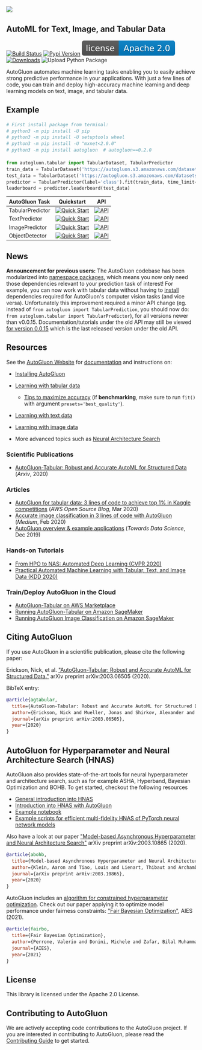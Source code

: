 

<div align="left">
  <img src="https://user-images.githubusercontent.com/16392542/77208906-224aa500-6aba-11ea-96bd-e81806074030.png" width="350">
</div>

## AutoML for Text, Image, and Tabular Data

[![Build Status](https://ci.gluon.ai/view/all/job/autogluon/job/master/badge/icon)](https://ci.gluon.ai/view/all/job/autogluon/job/master/)
[![Pypi Version](https://img.shields.io/pypi/v/autogluon.svg)](https://pypi.org/project/autogluon/#history)
[![GitHub license](docs/static/apache2.svg)](./LICENSE)
[![Downloads](https://pepy.tech/badge/autogluon)](https://pepy.tech/project/autogluon)
![Upload Python Package](https://github.com/awslabs/autogluon/workflows/Upload%20Python%20Package/badge.svg)

AutoGluon automates machine learning tasks enabling you to easily achieve strong predictive performance in your applications.  With just a few lines of code, you can train and deploy high-accuracy machine learning and deep learning models on text, image, and tabular data.

## Example

```python
# First install package from terminal:
# python3 -m pip install -U pip
# python3 -m pip install -U setuptools wheel
# python3 -m pip install -U "mxnet<2.0.0"
# python3 -m pip install autogluon  # autogluon==0.2.0

from autogluon.tabular import TabularDataset, TabularPredictor
train_data = TabularDataset('https://autogluon.s3.amazonaws.com/datasets/Inc/train.csv')
test_data = TabularDataset('https://autogluon.s3.amazonaws.com/datasets/Inc/test.csv')
predictor = TabularPredictor(label='class').fit(train_data, time_limit=120)  # Fit models for 120s
leaderboard = predictor.leaderboard(test_data)
```

| AutoGluon Task | Quickstart | API |
| :--- | :---: | :---: |
| TabularPredictor | [![Quick Start](https://img.shields.io/static/v1?label=&message=tutorial&color=grey)](https://auto.gluon.ai/stable/tutorials/tabular_prediction/tabular-quickstart.html) | [![API](https://img.shields.io/badge/api-reference-blue.svg)](https://auto.gluon.ai/stable/api/autogluon.predictor.html#module-0) |
| TextPredictor | [![Quick Start](https://img.shields.io/static/v1?label=&message=tutorial&color=grey)](https://auto.gluon.ai/stable/tutorials/text_prediction/beginner.html) | [![API](https://img.shields.io/badge/api-reference-blue.svg)](https://auto.gluon.ai/stable/api/autogluon.predictor.html#module-3) |
| ImagePredictor | [![Quick Start](https://img.shields.io/static/v1?label=&message=tutorial&color=grey)](https://auto.gluon.ai/stable/tutorials/image_prediction/beginner.html) | [![API](https://img.shields.io/badge/api-reference-blue.svg)](https://auto.gluon.ai/stable/api/autogluon.predictor.html#module-1) |
| ObjectDetector | [![Quick Start](https://img.shields.io/static/v1?label=&message=tutorial&color=grey)](https://auto.gluon.ai/stable/tutorials/object_detection/beginner.html) | [![API](https://img.shields.io/badge/api-reference-blue.svg)](https://auto.gluon.ai/stable/api/autogluon.predictor.html#module-2) |

## News

**Announcement for previous users:** The AutoGluon codebase has been modularized into [namespace packages](https://packaging.python.org/guides/packaging-namespace-packages/), which means you now only need those dependencies relevant to your prediction task of interest! For example, you can now work with tabular data without having to [install](https://auto.gluon.ai/dev/install.html) dependencies required for AutoGluon's computer vision tasks (and vice versa). Unfortunately this improvement required a minor API change (eg. instead of `from autogluon import TabularPrediction`, you should now do: `from autogluon.tabular import TabularPredictor`), for all versions newer than v0.0.15. Documentation/tutorials under the old API may still be viewed [for version 0.0.15](https://auto.gluon.ai/0.0.15/index.html) which is the last released version under the old API.


## Resources

See the [AutoGluon Website](https://auto.gluon.ai/stable/index.html) for [documentation](https://auto.gluon.ai/stable/api/index.html) and instructions on:
- [Installing AutoGluon](https://auto.gluon.ai/stable/index.html#installation)
- [Learning with tabular data](https://auto.gluon.ai/stable/tutorials/tabular_prediction/tabular-quickstart.html)
  - [Tips to maximize accuracy](https://auto.gluon.ai/stable/tutorials/tabular_prediction/tabular-quickstart.html#maximizing-predictive-performance) (if **benchmarking**, make sure to run `fit()` with argument `presets='best_quality'`).  

- [Learning with text data](https://auto.gluon.ai/stable/tutorials/text_prediction/beginner.html)
- [Learning with image data](https://auto.gluon.ai/stable/tutorials/image_prediction/beginner.html)
- More advanced topics such as [Neural Architecture Search](https://auto.gluon.ai/stable/tutorials/nas/index.html)

### Scientific Publications
- [AutoGluon-Tabular: Robust and Accurate AutoML for Structured Data](https://arxiv.org/pdf/2003.06505.pdf) (*Arxiv*, 2020)

### Articles
- [AutoGluon for tabular data: 3 lines of code to achieve top 1% in Kaggle competitions](https://aws.amazon.com/blogs/opensource/machine-learning-with-autogluon-an-open-source-automl-library/) (*AWS Open Source Blog*, Mar 2020)
- [Accurate image classification in 3 lines of code with AutoGluon](https://medium.com/@zhanghang0704/image-classification-on-kaggle-using-autogluon-fc896e74d7e8) (*Medium*, Feb 2020)
- [AutoGluon overview & example applications](https://towardsdatascience.com/autogluon-deep-learning-automl-5cdb4e2388ec?source=friends_link&sk=e3d17d06880ac714e47f07f39178fdf2) (*Towards Data Science*, Dec 2019)

### Hands-on Tutorials
- [From HPO to NAS: Automated Deep Learning (CVPR 2020)](https://hangzhang.org/CVPR2020/)
- [Practical Automated Machine Learning with Tabular, Text, and Image Data (KDD 2020)](https://jwmueller.github.io/KDD20-tutorial/)

### Train/Deploy AutoGluon in the Cloud
- [AutoGluon-Tabular on AWS Marketplace](https://aws.amazon.com/marketplace/pp/prodview-n4zf5pmjt7ism)
- [Running AutoGluon-Tabular on Amazon SageMaker](https://github.com/awslabs/amazon-sagemaker-examples/blob/master/advanced_functionality/autogluon-tabular/AutoGluon_Tabular_SageMaker.ipynb)
- [Running AutoGluon Image Classification on Amazon SageMaker](https://github.com/zhanghang1989/AutoGluon-Docker)

## Citing AutoGluon

If you use AutoGluon in a scientific publication, please cite the following paper:

Erickson, Nick, et al. ["AutoGluon-Tabular: Robust and Accurate AutoML for Structured Data."](https://arxiv.org/abs/2003.06505) arXiv preprint arXiv:2003.06505 (2020).

BibTeX entry:

```bibtex
@article{agtabular,
  title={AutoGluon-Tabular: Robust and Accurate AutoML for Structured Data},
  author={Erickson, Nick and Mueller, Jonas and Shirkov, Alexander and Zhang, Hang and Larroy, Pedro and Li, Mu and Smola, Alexander},
  journal={arXiv preprint arXiv:2003.06505},
  year={2020}
}
```

## AutoGluon for Hyperparameter and Neural Architecture Search (HNAS)

AutoGluon also provides state-of-the-art tools for neural hyperparameter and architecture search, such as for example ASHA, Hyperband, Bayesian Optimization and BOHB. To get started, checkout the following resources

- [General introduction into HNAS](https://www.youtube.com/watch?v=pB1LmZWK_N8&feature=youtu.be)
- [Introduction into HNAS with AutoGluon](https://www.youtube.com/watch?v=GJVwUyVWZas)
- [Example notebook](https://github.com/zhanghang1989/HPO2NAS-Tutorial-CVPR-ECCV2020/blob/master/mlp.ipynb)
- [Example scripts for efficient multi-fidelity HNAS of PyTorch neural network models](https://github.com/awslabs/autogluon/tree/master/examples/hnas/)

Also have a look at our paper ["Model-based Asynchronous Hyperparameter and Neural Architecture Search"](https://arxiv.org/abs/2003.10865) arXiv preprint arXiv:2003.10865 (2020).

```bibtex
@article{abohb,
  title={Model-based Asynchronous Hyperparameter and Neural Architecture Search},
  author={Klein, Aaron and Tiao, Louis and Lienart, Thibaut and Archambeau, Cedric and Seeger, Matthias},
  journal={arXiv preprint arXiv:2003.10865},
  year={2020}
}
```

AutoGluon includes an [algorithm for constrained hyperparameter optimization](https://auto.gluon.ai/dev/tutorials/course/fairbo.html). Check out our paper applying it to optimize model performance under fairness constraints: ["Fair Bayesian Optimization"](https://arxiv.org/abs/2006.05109), AIES (2021).

```bibtex
@article{fairbo,
  title={Fair Bayesian Optimization},
  author={Perrone, Valerio and Donini, Michele and Zafar, Bilal Muhammad and Schmucker, Robin and Kenthapadi, Krishnaram and Archambeau, Cédric},
  journal={AIES},
  year={2021}
}
```


## License

This library is licensed under the Apache 2.0 License.

## Contributing to AutoGluon

We are actively accepting code contributions to the AutoGluon project. If you are interested in contributing to AutoGluon, please read the [Contributing Guide](https://github.com/awslabs/autogluon/blob/master/CONTRIBUTING.md) to get started.
